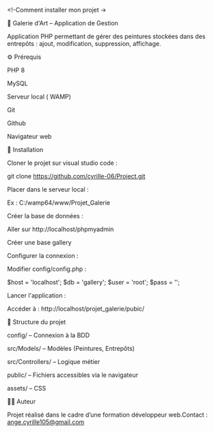 <!-Comment installer mon projet ->

🎨 Galerie d'Art – Application de Gestion

Application PHP permettant de gérer des peintures stockées dans des entrepôts : ajout, modification, suppression, affichage.

⚙️ Prérequis

PHP 8

MySQL

Serveur local ( WAMP)

Git

Github

Navigateur web

🚀 Installation

Cloner le projet sur visual studio code :

git clone https://github.com/cyrille-06/Project.git 

Placer dans le serveur local :

Ex : C:/wamp64/www/Projet_Galerie

Créer la base de données :

Aller sur http://localhost/phpmyadmin

Créer une base gallery


Configurer la connexion :

Modifier config/config.php :

$host = 'localhost';
$db   = 'gallery';
$user = 'root';
$pass = '';

Lancer l'application :

Accéder à : http://localhost/projet_galerie/pubic/

📁 Structure du projet

config/ – Connexion à la BDD

src/Models/ – Modèles (Peintures, Entrepôts)

src/Controllers/ – Logique métier

public/ – Fichiers accessibles via le navigateur

assets/ – CSS 

👨‍💼 Auteur

Projet réalisé dans le cadre d’une formation développeur web.Contact : ange.cyrille105@gmail.com


